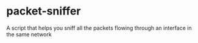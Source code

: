 # packet-sniffer
A script that helps you sniff all the packets flowing through an interface in the same network

